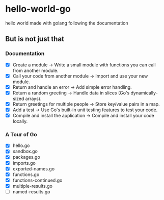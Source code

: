 # hello-world-go

hello world made with golang following the documentation

## But is not just that

### Documentation

- [x] Create a module -> Write a small module with functions you can call from another module.
- [x] Call your code from another module -> Import and use your new module.
- [x] Return and handle an error -> Add simple error handling.
- [x] Return a random greeting -> Handle data in slices (Go's dynamically-sized arrays).
- [x] Return greetings for multiple people -> Store key/value pairs in a map.
- [x] Add a test -> Use Go's built-in unit testing features to test your code.
- [x] Compile and install the application -> Compile and install your code locally.

### A Tour of Go

- [x] hello.go
- [x] sandbox.go
- [x] packages.go
- [x] imports.go
- [x] exported-names.go
- [x] functions.go
- [x] functions-continued.go
- [x] multiple-results.go
- [ ] named-results.go
